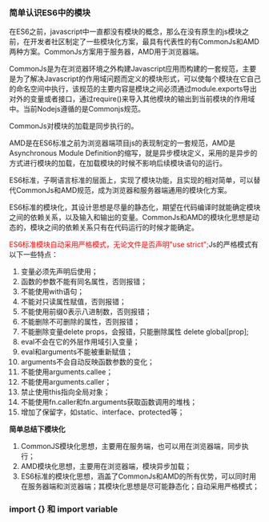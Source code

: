 ### 简单认识ES6中的模块

在ES6之前，javascript中一直都没有模块的概念，那么在没有原生的js模块之前，在开发者社区制定了一些模块化方案，最具有代表性的有CommonJs和AMD两种方案。CommonJs方案用于服务器，AMD用于浏览器端。

CommonJs是为在浏览器环境之外构建Javascript应用而构建的一套规范，主要是为了解决Javascript的作用域问题而定义的模块形式，可以使每个模块在它自己的命名空间中执行，该规范的主要内容是模块之间必须通过module.exports导出对外的变量或者接口，通过require()来导入其他模块的输出到当前模块的作用域中。当前Nodejs遵循的是Commonjs规范。

CommonJs对模块的加载是同步执行的。

AMD是在ES6标准之前为浏览器端项目js的表现制定的一套规范，AMD是Asynchronous Module Definition的缩写，就是异步模块定义，采用的是异步的方式进行模块的加载，在加载模块的时候不影响后续模块语句的运行。

ES6标准，子啊语言标准的层面上，实现了模块功能，且实现的相对简单，可以替代CommonJs和AMD规范，成为浏览器和服务器端通用的模块化方案。

ES6标准的模块化，其设计思想是尽量的静态化，期望在代码编译时就能确定模块之间的依赖关系，以及输入和输出的变量。CommonJs和AMD的模块化思想是动态的，模块之间的依赖关系只有在代码运行的时候才能确定。

<font color="#f00">ES6标准模块自动采用严格模式，无论文件是否声明"use strict";</font>Js的严格模式有以下一些特点：

1. 变量必须先声明后使用；
2. 函数的参数不能有同名属性，否则报错；
3. 不能使用with语句；
4. 不能对只读属性赋值，否则报错；
5. 不能使用前缀0表示八进制数，否则报错；
6. 不能删除不可删除的属性，否则报错；
7. 不能删除变量delete props，会报错，只能删除属性 delete global[prop];
8. eval不会在它的外层作用域引入变量；
9. eval和arguments不能被重新赋值；
10. arguments不会自动反映函数参数的变化；
11. 不能使用arguments.callee；
12. 不能使用arguments.caller；
13. 禁止使用this指向全局对象；
14. 不能使用fn.caller和fn.arguments获取函数调用的堆栈；
15. 增加了保留字，如static、interface、protected等；


<b>简单总结下模块化</b>

1. CommonJS模块化思想，主要用在服务端，也可以用在浏览器端，同步执行；
2. AMD模块化思想，主要用在浏览器端，模块异步加载；
3. ES6标准的模块化思想，涵盖了CommonJs和AMD的所有优势，可以同时用在服务器端和浏览器端；其模块化思想是尽可能静态化；自动采用严格模式；

### import {} 和 import variable